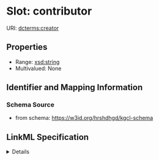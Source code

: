 # Slot: contributor

URI: [dcterms:creator](dcterms:creator)



<!-- no inheritance hierarchy -->




## Properties

* Range: [xsd:string](xsd:string)
* Multivalued: None







## Identifier and Mapping Information







### Schema Source


* from schema: https://w3id.org/hrshdhgd/kgcl-schema




## LinkML Specification

<details>
```yaml
name: contributor
from_schema: https://w3id.org/hrshdhgd/kgcl-schema
rank: 1000
slot_uri: dcterms:creator
alias: contributor
domain_of:
- change
range: string

```
</details>